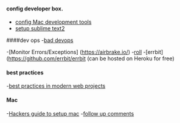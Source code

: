 #### config developer box.

- [config Mac development tools](http://www.josebrowne.com/from-windows-to-mac-dev.html)
- [setup sublime text2](http://drewbarontini.com/setup/sublime-text/)


####dev ops
-[bad devops](http://jeffknupp.com/blog/2014/04/15/how-devops-is-killing-the-developer/)

-[Monitor Errors/Exceptions] (https://airbrake.io/)
-[roll](https://rollbar.com/)
-[errbit](https://github.com/errbit/errbit (can be hosted on Heroku for free)

#### best practices

-[best practices in modern web projects](https://news.ycombinator.com/item?id=7953616)


#### Mac
-[Hackers guide to setup mac](http://lapwinglabs.com/blog/hacker-guide-to-setting-up-your-mac)
-[follow up comments](https://news.ycombinator.com/item?id=8402079)
